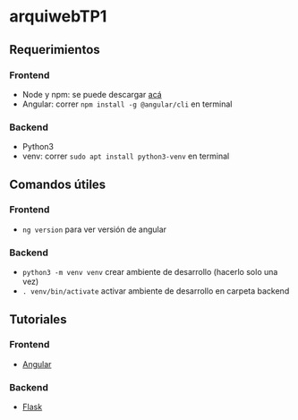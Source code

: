# arquiwebTP1

## Requerimientos

### Frontend

* Node y npm: se puede descargar [acá](https://nodejs.org/en/download/)
* Angular: correr `npm install -g @angular/cli` en terminal

### Backend

* Python3
* venv: correr `sudo apt install python3-venv` en terminal

## Comandos útiles

### Frontend

* `ng version` para ver versión de angular

### Backend

* `python3 -m venv venv` crear ambiente de desarrollo (hacerlo solo una vez)
* `. venv/bin/activate` activar ambiente de desarrollo en carpeta backend



## Tutoriales

### Frontend

* [Angular](https://angular.io/tutorial/toh-pt0)

### Backend

* [Flask](https://flask.palletsprojects.com/en/1.1.x/tutorial/)

